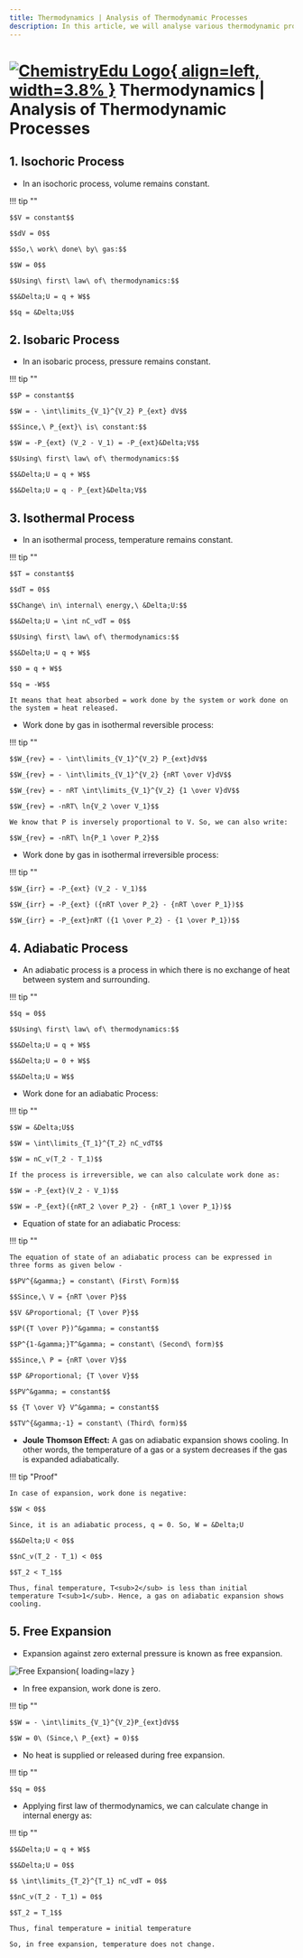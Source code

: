 ```yaml
---
title: Thermodynamics | Analysis of Thermodynamic Processes
description: In this article, we will analyse various thermodynamic processes by applying first law of thermodynamics.
---
```


# [![ChemistryEdu Logo](../../images/favicon.svg){ align=left, width=3.8% }](../../index.md)  Thermodynamics | Analysis of Thermodynamic Processes

## 1. Isochoric Process

* In an isochoric process, volume remains constant.

!!! tip ""

    $$V = constant$$

    $$dV = 0$$

    $$So,\ work\ done\ by\ gas:$$

    $$W = 0$$

    $$Using\ first\ law\ of\ thermodynamics:$$

    $$&Delta;U = q + W$$

    $$q = &Delta;U$$

## 2. Isobaric Process

* In an isobaric process, pressure remains constant.

!!! tip ""

    $$P = constant$$

    $$W = - \int\limits_{V_1}^{V_2} P_{ext} dV$$

    $$Since,\ P_{ext}\ is\ constant:$$

    $$W = -P_{ext} (V_2 - V_1) = -P_{ext}&Delta;V$$

    $$Using\ first\ law\ of\ thermodynamics:$$

    $$&Delta;U = q + W$$

    $$&Delta;U = q - P_{ext}&Delta;V$$

## 3. Isothermal Process

* In an isothermal process, temperature remains constant.

!!! tip ""

    $$T = constant$$

    $$dT = 0$$

    $$Change\ in\ internal\ energy,\ &Delta;U:$$

    $$&Delta;U = \int nC_vdT = 0$$

    $$Using\ first\ law\ of\ thermodynamics:$$

    $$&Delta;U = q + W$$

    $$0 = q + W$$

    $$q = -W$$

    It means that heat absorbed = work done by the system or work done on the system = heat released.

* Work done by gas in isothermal reversible process:

!!! tip ""

    $$W_{rev} = - \int\limits_{V_1}^{V_2} P_{ext}dV$$

    $$W_{rev} = - \int\limits_{V_1}^{V_2} {nRT \over V}dV$$

    $$W_{rev} = - nRT \int\limits_{V_1}^{V_2} {1 \over V}dV$$

    $$W_{rev} = -nRT\ ln{V_2 \over V_1}$$

    We know that P is inversely proportional to V. So, we can also write:

    $$W_{rev} = -nRT\ ln{P_1 \over P_2}$$

* Work done by gas in isothermal irreversible process:

!!! tip ""

    $$W_{irr} = -P_{ext} (V_2 - V_1)$$

    $$W_{irr} = -P_{ext} ({nRT \over P_2} - {nRT \over P_1})$$

    $$W_{irr} = -P_{ext}nRT ({1 \over P_2} - {1 \over P_1})$$

## 4. Adiabatic Process

* An adiabatic process is a process in which there is no exchange of heat between system and surrounding.

!!! tip ""

    $$q = 0$$

    $$Using\ first\ law\ of\ thermodynamics:$$

    $$&Delta;U = q + W$$

    $$&Delta;U = 0 + W$$

    $$&Delta;U = W$$

* Work done for an adiabatic Process:

!!! tip ""

    $$W = &Delta;U$$

    $$W = \int\limits_{T_1}^{T_2} nC_vdT$$

    $$W = nC_v(T_2 - T_1)$$

    If the process is irreversible, we can also calculate work done as:

    $$W = -P_{ext}(V_2 - V_1)$$

    $$W = -P_{ext}({nRT_2 \over P_2} - {nRT_1 \over P_1})$$

* Equation of state for an adiabatic Process:

!!! tip ""

    The equation of state of an adiabatic process can be expressed in three forms as given below -

    $$PV^{&gamma;} = constant\ (First\ Form)$$

    $$Since,\ V = {nRT \over P}$$

    $$V &Proportional; {T \over P}$$

    $$P({T \over P})^&gamma; = constant$$

    $$P^{1-&gamma;}T^&gamma; = constant\ (Second\ form)$$

    $$Since,\ P = {nRT \over V}$$

    $$P &Proportional; {T \over V}$$

    $$PV^&gamma; = constant$$

    $$ {T \over V} V^&gamma; = constant$$

    $$TV^{&gamma;-1} = constant\ (Third\ form)$$

* **Joule Thomson Effect:** A gas on adiabatic expansion shows cooling. In other words, the temperature of a gas or a system decreases if the gas is expanded adiabatically.

!!! tip "Proof"

    In case of expansion, work done is negative:

    $$W < 0$$

    Since, it is an adiabatic process, q = 0. So, W = &Delta;U

    $$&Delta;U < 0$$

    $$nC_v(T_2 - T_1) < 0$$

    $$T_2 < T_1$$

    Thus, final temperature, T<sub>2</sub> is less than initial temperature T<sub>1</sub>. Hence, a gas on adiabatic expansion shows cooling.

## 5. Free Expansion

* Expansion against zero external pressure is known as free expansion.

![Free Expansion](images/free_expansion.png){ loading=lazy }

* In free expansion, work done is zero.

!!! tip ""

    $$W = - \int\limits_{V_1}^{V_2}P_{ext}dV$$

    $$W = 0\ (Since,\ P_{ext} = 0)$$

* No heat is supplied or released during free expansion.

!!! tip ""

    $$q = 0$$

* Applying first law of thermodynamics, we can calculate change in internal energy as:

!!! tip ""

    $$&Delta;U = q + W$$

    $$&Delta;U = 0$$

    $$ \int\limits_{T_2}^{T_1} nC_vdT = 0$$

    $$nC_v(T_2 - T_1) = 0$$

    $$T_2 = T_1$$

    Thus, final temperature = initial temperature

    So, in free expansion, temperature does not change.
